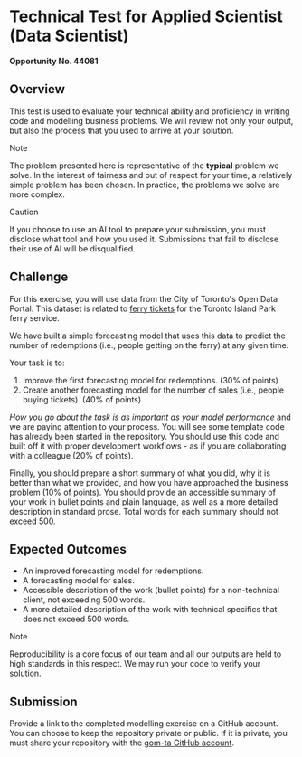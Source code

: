 # Technical Test for Applied Scientist (Data Scientist)

__Opportunity No. 44081__

## Overview

This test is used to evaluate your technical ability and proficiency in writing code and modelling business problems. We will review not only your output, but also the process that you used to arrive at your solution. 

> [!NOTE]
> The problem presented here is representative of the __typical__ problem we solve. In the interest of fairness and out of respect for your time, a relatively simple problem has been chosen. In practice, the problems we solve are more complex.


> [!CAUTION]
> If you choose to use an AI tool to prepare your submission, you must disclose what tool and how you used it. Submissions that fail to disclose their use of AI will be disqualified. 


## Challenge

For this exercise, you will use data from the City of Toronto's Open Data Portal. This dataset is related to [ferry tickets](https://open.toronto.ca/dataset/toronto-island-ferry-ticket-counts/) for the Toronto Island Park ferry service.

We have built a simple forecasting model that uses this data to predict the number of redemptions (i.e., people getting on the ferry) at any given time. 

Your task is to:

1. Improve the first forecasting model for redemptions. (30% of points)
2. Create another forecasting model for the number of sales (i.e., people buying tickets). (40% of points)

*How you go about the task is as important as your model performance* and we are paying attention to your process. You will see some template code has already been started in the repository. You should use this code and built off it with proper development workflows - as if you are collaborating with a colleague (20% of points).

Finally, you should prepare a short summary of what you did, why it is better than what we provided, and how you have approached the business problem (10% of points). You should provide an accessible summary of your work in bullet points and plain language, as well as a more detailed description in standard prose. Total words for each summary should not exceed 500.

## Expected Outcomes

- An improved forecasting model for redemptions.
- A forecasting model for sales.
- Accessible description of the work (bullet points) for a non-technical client,  not exceeding 500 words.
- A more detailed description of the work with technical specifics that does not exceed 500 words.

> [!NOTE]
> Reproducibility is a core focus of our team and all our outputs are held to high standards in this respect. We may run your code to verify your solution.


## Submission

Provide a link to the completed modelling exercise on a GitHub account. You can choose to keep the repository private or public. If it is private, you must share your repository with the [gom-ta GitHub account](https://github.com/gom-ta). 
